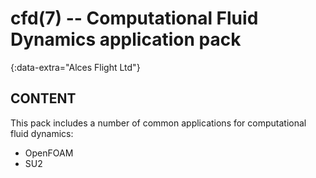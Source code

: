 # cfd(7) -- Computational Fluid Dynamics application pack
{:data-extra="Alces Flight Ltd"}

## CONTENT

This pack includes a number of common applications for computational fluid dynamics:

 * OpenFOAM
 * SU2


